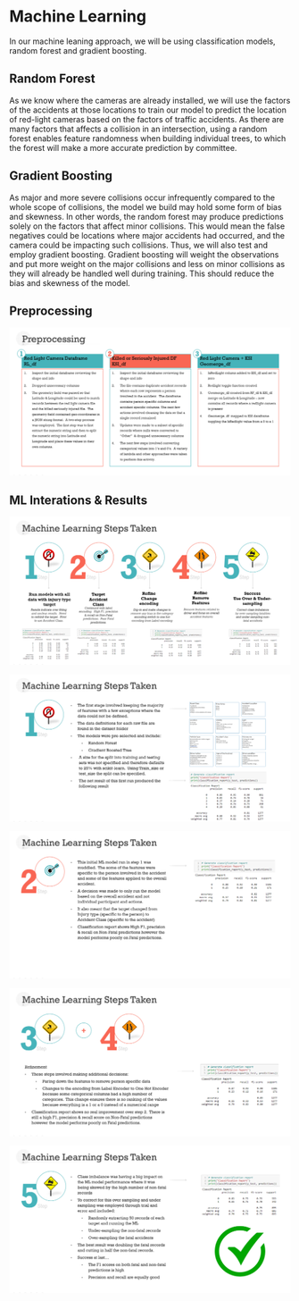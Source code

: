 # Machine Learning
In our machine leaning approach, we will be using classification models, random forest and gradient boosting.

## Random Forest
As we know where the cameras are already installed, we will use the factors of the accidents at those locations to train our model to predict the location of red-light cameras based on the factors of traffic accidents. As there are many factors that affects a collision in an intersection, using a random forest enables feature randomness when building individual trees, to which the forest will make a more accurate prediction by committee. 

## Gradient Boosting
As major and more severe collisions occur infrequently compared to the whole scope of collisions, the model we build may hold some form of bias and skewness. In other words, the random forest may produce predictions solely on the factors that affect minor collisions. This would mean the false negatives could be locations where major accidents had occurred, and the camera could be impacting such collisions. Thus, we will also test and employ gradient boosting. Gradient boosting will weight the observations and put more weight on the major collisions and less on minor collisions as they will already be handled well during training. This should reduce the bias and skewness of the model. 

## Preprocessing

![Preprocessing Summary](../images/Preprocessing.png)

## ML Interations & Results

![ML Results Summary](../images/ML_Steps1.png)

![Step 1](../images/step_1.png)

![Step 2](../images/step_2.png)

![Step 3 & 4](../images/step_3_4.png)

![Step 5](../images/step_5.png)